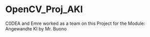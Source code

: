 # OpenCV_Proj_AKI
C0DEA and Emre worked as a team on this Project for the Module: Angewandte KI by Mr. Buono
